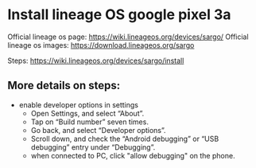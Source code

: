 # Install lineage OS google pixel 3a

Official lineage os page: https://wiki.lineageos.org/devices/sargo/
Official lineage os images: https://download.lineageos.org/sargo

Steps: https://wiki.lineageos.org/devices/sargo/install

## More details on steps:
- enable developer options in settings
    - Open Settings, and select “About”.
    - Tap on “Build number” seven times.
    - Go back, and select “Developer options”.
    - Scroll down, and check the “Android debugging” or “USB debugging” entry under “Debugging”.
    - when connected to PC, click "allow debugging" on the phone.